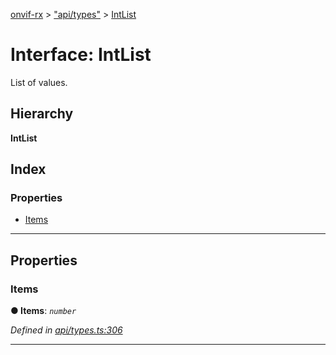 [onvif-rx](../README.md) > ["api/types"](../modules/_api_types_.md) > [IntList](../interfaces/_api_types_.intlist.md)

# Interface: IntList

List of values.

## Hierarchy

**IntList**

## Index

### Properties

* [Items](_api_types_.intlist.md#items)

---

## Properties

<a id="items"></a>

###  Items

**● Items**: *`number`*

*Defined in [api/types.ts:306](https://github.com/patrickmichalina/onvif-rx/blob/d62cee9/src/api/types.ts#L306)*

___

